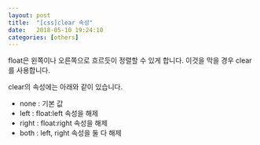 ```yaml
---
layout: post
title:  "[css]clear 속성"
date:   2018-05-10 19:24:10
categories: [others]
---
```

float은 왼쪽이나 오른쪽으로 흐르듯이 정렬할 수 있게 합니다.
이것을 막을 경우 clear를 사용합니다.

clear의 속성에는 아래와 같이 있습니다.
- none : 기본 값
- left : float:left 속성을 해제
- right : float:right 속성을 해제
- both : left, right 속성을 둘 다 해제
